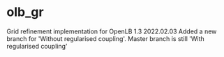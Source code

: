 # olb_gr
Grid refinement implementation for OpenLB 1.3
2022.02.03
Added a new branch for 'Without regularised coupling'.
Master branch is still 'With regularised coupling'
